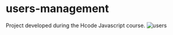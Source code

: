 # users-management
 Project developed during the Hcode Javascript course.
![users](https://user-images.githubusercontent.com/104357417/217071400-bd63d1b0-516c-4f0f-a297-85c612cca265.PNG)
